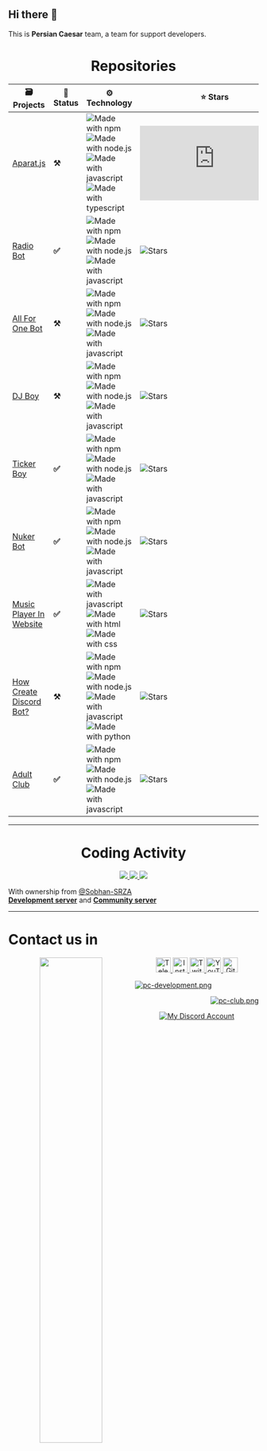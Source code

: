 ## Hi there 👋
This is **Persian Caesar** team, a team for support developers.

<h1 align="center">Repositories</h1>
<div align="center">
 
| 🗃 Projects | 📡 Status | ⚙️ Technology | ⭐ Stars | 🖨 Forks |
| ----------- | ----------- | ----------- | ----------- | ----------- |
| [Aparat.js](https://github.com/Sobhan-SRZA/aparat.js) | **⚒** | ![Made with npm](https://badges.aleen42.com/src/npm.svg) ![Made with node.js](https://badges.aleen42.com/src/node.svg) ![Made with javascript](https://badges.aleen42.com/src/javascript.svg) ![Made with typescript](https://badges.aleen42.com/src/typescript.svg) | ![Stars](https://img.shields.io/github/stars/Sobhan-SRZA/aparat.js?style=flat-square) | ![Forks](https://img.shields.io/github/forks/Sobhan-SRZA/aparat.js?style=flat-square) |
| [Radio Bot](https://github.com/Sobhan-SRZA/Radio-Bot) | **✅** | ![Made with npm](https://badges.aleen42.com/src/npm.svg) ![Made with node.js](https://badges.aleen42.com/src/node.svg) ![Made with javascript](https://badges.aleen42.com/src/javascript.svg) | ![Stars](https://img.shields.io/github/stars/Sobhan-SRZA/Radio-Bot?style=flat-square) | ![Forks](https://img.shields.io/github/forks/Sobhan-SRZA/Radio-Bot?style=flat-square) |
| [All For One Bot](https://github.com/Sobhan-SRZA/All-For-One-Bot) | **⚒** | ![Made with npm](https://badges.aleen42.com/src/npm.svg) ![Made with node.js](https://badges.aleen42.com/src/node.svg) ![Made with javascript](https://badges.aleen42.com/src/javascript.svg) | ![Stars](https://img.shields.io/github/stars/Sobhan-SRZA/All-For-One-Bot?style=flat-square) | ![Forks](https://img.shields.io/github/forks/Sobhan-SRZA/All-For-One-Bot?style=flat-square) |
| [DJ Boy](https://github.com/Sobhan-SRZA/DJ-Boy) | **⚒** | ![Made with npm](https://badges.aleen42.com/src/npm.svg) ![Made with node.js](https://badges.aleen42.com/src/node.svg) ![Made with javascript](https://badges.aleen42.com/src/javascript.svg) | ![Stars](https://img.shields.io/github/stars/Sobhan-SRZA/DJ-Boy?style=flat-square) | ![Forks](https://img.shields.io/github/forks/Sobhan-SRZA/DJ-Boy?style=flat-square) |
| [Ticker Boy](https://github.com/Persian-Caesar/Ticker-Boy) | **✅** | ![Made with npm](https://badges.aleen42.com/src/npm.svg) ![Made with node.js](https://badges.aleen42.com/src/node.svg) ![Made with javascript](https://badges.aleen42.com/src/javascript.svg) | ![Stars](https://img.shields.io/github/stars/Persian-Caesar/Ticker-Boy?style=flat-square) | ![Forks](https://img.shields.io/github/forks/Persian-Caesar/Ticker-Boy?style=flat-square) |
| [Nuker Bot](https://github.com/Persian-Caesar/Anti-Nuker-Bot) | **✅** | ![Made with npm](https://badges.aleen42.com/src/npm.svg) ![Made with node.js](https://badges.aleen42.com/src/node.svg) ![Made with javascript](https://badges.aleen42.com/src/javascript.svg) | ![Stars](https://img.shields.io/github/stars/Persian-Caesar/Anti-Nuker-Bot?style=flat-square) | ![Forks](https://img.shields.io/github/forks/Persian-Caesar/Anti-Nuker-Bot?style=flat-square) |
| [Music Player In Website](https://github.com/Sobhan-SRZA/Music-Player-In-Website) | **✅** | ![Made with javascript](https://badges.aleen42.com/src/javascript.svg) ![Made with html](https://badges.aleen42.com/src/html5.svg) ![Made with css](https://badges.aleen42.com/src/css3.svg) | ![Stars](https://img.shields.io/github/stars/Sobhan-SRZA/Music-Player-In-Website?style=flat-square) | ![Forks](https://img.shields.io/github/forks/Sobhan-SRZA/Music-Player-In-Website?style=flat-square) |
| [How Create Discord Bot?](https://github.com/Sobhan-SRZA/How-Create-Discord-Bot) | **⚒** | ![Made with npm](https://badges.aleen42.com/src/npm.svg) ![Made with node.js](https://badges.aleen42.com/src/node.svg) ![Made with javascript](https://badges.aleen42.com/src/javascript.svg) ![Made with python](https://badges.aleen42.com/src/python.svg) | ![Stars](https://img.shields.io/github/stars/Sobhan-SRZA/How-Create-Discord-Bot?style=flat-square) | ![Forks](https://img.shields.io/github/forks/Sobhan-SRZA/How-Create-Discord-Bot?style=flat-square) |
| [Adult Club](https://github.com/Persian-Caesar/Adult-Club) | **✅** | ![Made with npm](https://badges.aleen42.com/src/npm.svg) ![Made with node.js](https://badges.aleen42.com/src/node.svg) ![Made with javascript](https://badges.aleen42.com/src/javascript.svg) | ![Stars](https://img.shields.io/github/stars/Persian-Caesar/Adult-Club?style=flat-square) | ![Forks](https://img.shields.io/github/forks/Persian-Caesar/Adult-Club?style=flat-square) |

</div>

---

<h1 align="center">Coding Activity</h1>

<div align="center">
  <div align="center">
    <div>
      <a href="https://github.com/Persian-Caesar?tab=followers" target="_blank">
         <img src="https://img.shields.io/github/followers/Persian-Caesar?logo=github&style=for-the-badge">
      </a>
      <a href="https://github.com/Persian-Caesar/" target="_blank">
         <img src="https://img.shields.io/github/stars/Persian-Caesar?logo=github&style=for-the-badge">
      </a>
      <a href="https://github.com/Persian-Caesar/" target="_blank">
         <img src="https://komarev.com/ghpvc/?username=Persian-Caesar&logo=github&style=for-the-badge">
      </a>
    </div>
  </div>
</div>

With ownership from [@Sobhan-SRZA](https://github.com/Sobhan-SRZA)</br>
[**Development server**](https://dsc.gg/persian-caesar) and [**Community server**](https://dsc.gg/pc-club)

---

# **Contact us in**
<div align="center">
  <a href="http://sobhan.epizy.com" target="_blank">
   <img align="left" src="https://github.com/user-attachments/assets/69b35053-17b1-48c6-a35b-4d3881a4dd2c" width=50%>
  </a>
  <a href="https://t.me/d_opa_mine" target="_blank">
   <img alt="Telegram"
    src="https://img.shields.io/static/v1?message=Telegram&logo=telegram&label=&color=229ED9&logoColor=white&labelColor=&style=flat"
    height="30" />
  </a>
  <a href="https://www.instagram.com/mr.sinre?igsh=cWk1aHdhaGRnOGg%3D&utm_source=qr" target="_blank">
   <img alt="Instagram"
    src="https://img.shields.io/static/v1?message=Instagram&logo=instagram&label=&color=C13584&logoColor=white&labelColor=&style=flat"
    height="30" />
  </a>
  <a href="https://www.twitch.tv/sobhan_srza" target="_blank">
   <img alt="Twitch"
    src="https://img.shields.io/static/v1?message=Twitch&logo=twitch&label=&color=6441A4&logoColor=white&labelColor=&style=flat"
    height="30" />
  </a>
  <a href="https://www.youtube.com/@mr_sinre?app=desktop&sub_confirmation=1" target="_blank">
   <img alt="YouTube"
    src="https://img.shields.io/static/v1?message=YouTube&logo=youtube&label=&color=FF0000&logoColor=white&labelColor=&style=flat"
    height="30" />
  </a>
  <a href="https://github.com/Sobhan-SRZA" target="_blank">
   <img alt="Github"
    src="https://img.shields.io/static/v1?message=Github&logo=github&label=&color=000000&logoColor=white&labelColor=&style=flat"
    height="30" />
  </a>
  </p>
  <p align="left">
   <a href="https://discord.gg/xh2S2h67UW" target="_blank">
    <img src="https://discord.com/api/guilds/1054814674979409940/widget.png?style=banner2" alt="pc-development.png">
   </a>
  </p>
  <p align="right">
   <a href="https://discord.gg/54zDNTAymF" target="_blank">
    <img src="https://discord.com/api/guilds/1181764925874507836/widget.png?style=banner2" alt="pc-club.png">
   </a>
  </p>
  <div align="center">
   <a href="https://discord.com/users/865630940361785345" target="_blank">
    <img alt="My Discord Account" src="https://discord.c99.nl/widget/theme-1/865630940361785345.png" />
   </a>
  </div>
 </div>
</div>
<br>

